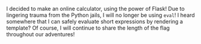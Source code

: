 I decided to make an online calculator, using the power of Flask!
Due to lingering trauma from the Python jails, I will no longer be using `eval`!
I heard somewhere that I can safely evaluate short expressions by rendering a template?
Of course, I will continue to share the length of the flag throughout our adventures!
